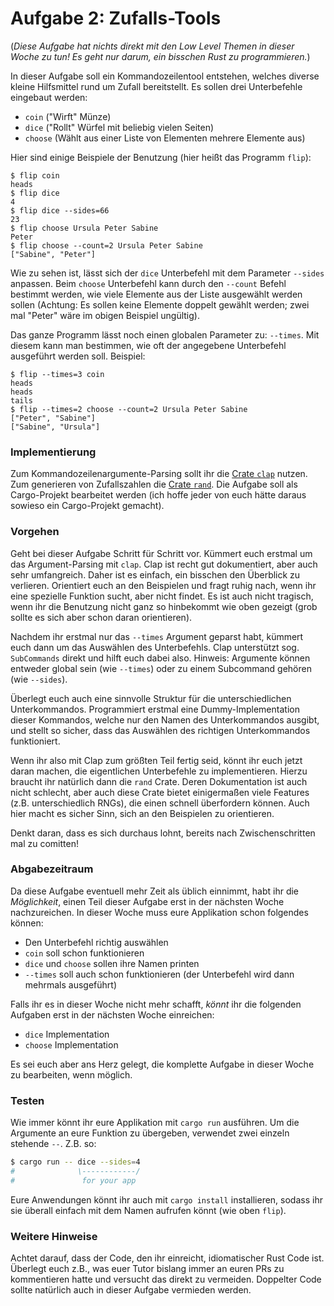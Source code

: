 Aufgabe 2: Zufalls-Tools
========================

(*Diese Aufgabe hat nichts direkt mit den Low Level Themen in dieser Woche zu tun! Es geht nur darum, ein bisschen Rust zu programmieren.*)

In dieser Aufgabe soll ein Kommandozeilentool entstehen, welches diverse kleine Hilfsmittel rund um Zufall bereitstellt.
Es sollen drei Unterbefehle eingebaut werden:

- `coin` ("Wirft" Münze)
- `dice` ("Rollt" Würfel mit beliebig vielen Seiten)
- `choose` (Wählt aus einer Liste von Elementen mehrere Elemente aus)

Hier sind einige Beispiele der Benutzung (hier heißt das Programm `flip`):

```
$ flip coin
heads
$ flip dice
4
$ flip dice --sides=66
23
$ flip choose Ursula Peter Sabine
Peter
$ flip choose --count=2 Ursula Peter Sabine
["Sabine", "Peter"]
```

Wie zu sehen ist, lässt sich der `dice` Unterbefehl mit dem Parameter `--sides` anpassen.
Beim `choose` Unterbefehl kann durch den `--count` Befehl bestimmt werden, wie viele Elemente aus der Liste ausgewählt werden sollen (Achtung: Es sollen keine Elemente doppelt gewählt werden; zwei mal "Peter" wäre im obigen Beispiel ungültig).

Das ganze Programm lässt noch einen globalen Parameter zu: `--times`. Mit diesem kann man bestimmen, wie oft der angegebene Unterbefehl ausgeführt werden soll. Beispiel:

```
$ flip --times=3 coin
heads
heads
tails
$ flip --times=2 choose --count=2 Ursula Peter Sabine
["Peter", "Sabine"]
["Sabine", "Ursula"]
```

### Implementierung

Zum Kommandozeilenargumente-Parsing sollt ihr die [Crate `clap`](https://crates.io/crates/clap) nutzen.
Zum generieren von Zufallszahlen die [Crate `rand`](https://crates.io/crates/rand).
Die Aufgabe soll als Cargo-Projekt bearbeitet werden (ich hoffe jeder von euch hätte daraus sowieso ein Cargo-Projekt gemacht).


### Vorgehen

Geht bei dieser Aufgabe Schritt für Schritt vor. Kümmert euch erstmal um das Argument-Parsing mit `clap`. Clap ist recht gut dokumentiert, aber auch sehr umfangreich. Daher ist es einfach, ein bisschen den Überblick zu verlieren. Orientiert euch an den Beispielen und fragt ruhig nach, wenn ihr eine spezielle Funktion sucht, aber nicht findet. Es ist auch nicht tragisch, wenn ihr die Benutzung nicht ganz so hinbekommt wie oben gezeigt (grob sollte es sich aber schon daran orientieren).

Nachdem ihr erstmal nur das `--times` Argument geparst habt, kümmert euch dann um das Auswählen des Unterbefehls. Clap unterstützt sog. `SubCommands` direkt und hilft euch dabei also. Hinweis: Argumente können entweder global sein (wie `--times`) oder zu einem Subcommand gehören (wie `--sides`).

Überlegt euch auch eine sinnvolle Struktur für die unterschiedlichen Unterkommandos. Programmiert erstmal eine Dummy-Implementation dieser Kommandos, welche nur den Namen des Unterkommandos ausgibt, und stellt so sicher, dass das Auswählen des richtigen Unterkommandos funktioniert.

Wenn ihr also mit Clap zum größten Teil fertig seid, könnt ihr euch jetzt daran machen, die eigentlichen Unterbefehle zu implementieren. Hierzu braucht ihr natürlich dann die `rand` Crate. Deren Dokumentation ist auch nicht schlecht, aber auch diese Crate bietet einigermaßen viele Features (z.B. unterschiedlich RNGs), die einen schnell überfordern können. Auch hier macht es sicher Sinn, sich an den Beispielen zu orientieren.

Denkt daran, dass es sich durchaus lohnt, bereits nach Zwischenschritten mal zu comitten!


### Abgabezeitraum

Da diese Aufgabe eventuell mehr Zeit als üblich einnimmt, habt ihr die *Möglichkeit*, einen Teil dieser Aufgabe erst in der nächsten Woche nachzureichen. In dieser Woche muss eure Applikation schon folgendes können:

- Den Unterbefehl richtig auswählen
- `coin` soll schon funktionieren
- `dice` und `choose` sollen ihre Namen printen
- `--times` soll auch schon funktionieren (der Unterbefehl wird dann mehrmals ausgeführt)

Falls ihr es in dieser Woche nicht mehr schafft, *könnt* ihr die folgenden Aufgaben erst in der nächsten Woche einreichen:

- `dice` Implementation
- `choose` Implementation

Es sei euch aber ans Herz gelegt, die komplette Aufgabe in dieser Woche zu bearbeiten, wenn möglich.


### Testen

Wie immer könnt ihr eure Applikation mit `cargo run` ausführen. Um die Argumente an eure Funktion zu übergeben, verwendet zwei einzeln stehende `--`. Z.B. so:

```bash
$ cargo run -- dice --sides=4
#              \------------/
#               for your app
```

Eure Anwendungen könnt ihr auch mit `cargo install` installieren, sodass ihr sie überall einfach mit dem Namen aufrufen könnt (wie oben `flip`).


### Weitere Hinweise

Achtet darauf, dass der Code, den ihr einreicht, idiomatischer Rust Code ist. Überlegt euch z.B., was euer Tutor bislang immer an euren PRs zu kommentieren hatte und versucht das direkt zu vermeiden. Doppelter Code sollte natürlich auch in dieser Aufgabe vermieden werden.
